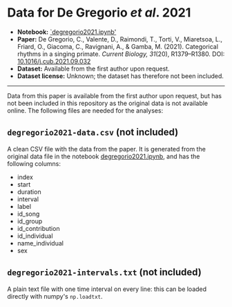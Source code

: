 Data for De Gregorio *et al*. 2021
===================================

- **Notebook:** [`degregorio2021.ipynb'](../../notebooks/degregorio2021.ipynb)
- **Paper:** De Gregorio, C., Valente, D., Raimondi, T., Torti, V., Miaretsoa, L., Friard, O., Giacoma, C., Ravignani, A., & Gamba, M. (2021). Categorical rhythms in a singing primate. *Current Biology, 31*(20), R1379–R1380. DOI: [10.1016/j.cub.2021.09.032](https://doi.org/10.1016/j.cub.2021.09.032)
- **Dataset:** Available from the first author upon request.
- **Dataset license:** Unknown; the dataset has therefore not been included.

-------

Data from this paper is available from the first author upon request, but has not been included in this repository as the original data is not available online. The following files are needed for the analyses:

`degregorio2021-data.csv` (not included)
----------------------------------------

A clean CSV file with the data from the paper. It is generated from the original data file in the notebook [degregorio2021.ipynb](../../notebooks/degregorio2021.ipynb), and has the following columns:

- index
- start
- duration
- interval
- label
- id_song
- id_group
- id_contribution
- id_individual
- name_individual
- sex

`degregorio2021-intervals.txt` (not included)
-----------------------------

A plain text file with one time interval on every line: this can be loaded directly with numpy's `np.loadtxt`.